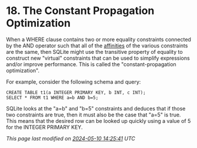 # 18\. The Constant Propagation Optimization



 When a WHERE clause contains two or more equality constraints connected
 by the AND operator such that all of the [affinities](datatype3.html#affinity) of the various
 constraints are the same, then SQLite might use the transitive property
 of equality to construct new "virtual" constraints that can be used to
 simplify expressions and/or improve performance. This is called the
 "constant\-propagation optimization".




 For example, consider the following schema and query:




```
CREATE TABLE t1(a INTEGER PRIMARY KEY, b INT, c INT);
SELECT * FROM t1 WHERE a=b AND b=5;

```


 SQLite looks at the "a\=b" and "b\=5" constraints and deduces that
 if those two constraints are true, then it must also be the case
 that "a\=5" is true. This means that the desired row can be looked up
 quickly using a value of 5 for the INTEGER PRIMARY KEY.


*This page last modified on [2024\-05\-10 14:25:41](https://sqlite.org/docsrc/honeypot) UTC* 


